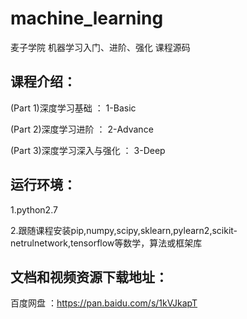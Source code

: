 # machine_learning
麦子学院 机器学习入门、进阶、强化 课程源码

## 课程介绍：
(Part 1)深度学习基础 ： 1-Basic

(Part 2)深度学习进阶 ： 2-Advance

(Part 3)深度学习深入与强化 ： 3-Deep

## 运行环境：
1.python2.7

2.跟随课程安装pip,numpy,scipy,sklearn,pylearn2,scikit-netrulnetwork,tensorflow等数学，算法或框架库

## 文档和视频资源下载地址：

百度网盘 ：https://pan.baidu.com/s/1kVJkapT
